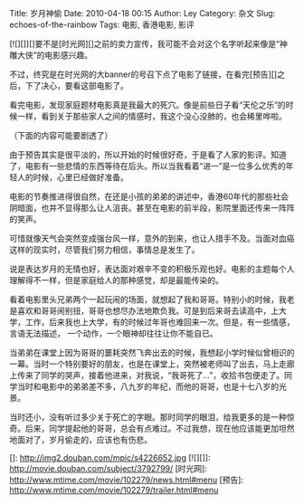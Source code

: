 Title: 岁月神偷
Date: 2010-04-18 00:15
Author: Ley
Category: 杂文
Slug: echoes-of-the-rainbow
Tags: 电影, 香港电影, 影评

[![][]][]要不是[时光网][]之前的卖力宣传，我可能不会对这个名字听起来像是“神雕大侠”的电影感兴趣。

不过，终究是在时光网的大banner的号召下点了电影了链接，在看完[预告][]之后，下了决心，要看这部电影了。

看完电影，发现家庭题材电影真是我最大的死穴。像是前些日子看“天伦之乐”的时候一样，看到关于那些家人之间的情感时，我这个没心没肺的，也会稀里哗啦。

（下面的内容可能要剧透了）

<!--more-->由于预告其实是很平淡的，所以开始的时候很好奇，于是看了人家的影评。知道了，电影有一些悲情的东西等待在后头。所以当我看着“进一”是一位多么优秀的年轻人的时候，心里已经做好准备。

电影的节奏推进得很自然，在还是小孩的弟弟的讲述中，香港60年代的那些社会阴暗面，也并不显得那么让人沮丧。甚至在电影的前半段，影院里面还传来一阵阵的笑声。

可惜就像天气会突然变成强台风一样，意外的到来，也让人措手不及。当面对血癌这样的现实时，尽管我们努力相信，事情总是发生了。

说是表达岁月的无情也好，表达面对艰辛不变的积极乐观也好。电影的主题每个人理解得不一样，但是家庭给人的那种感觉，却是最能传染的。

看着电影里头兄弟两个一起玩闹的场面，就想起了我和哥哥。特别小的时候，我老是喜欢和哥哥闹别扭，哥哥也想尽办法地欺负我。可是到后来哥去读高中，上大学，工作，后来我也上大学，有的时候过年哥也难回来一次。但是，有一些情感，言语无法描述，
一个动作，一个眼神却往往让你不能自已。

当弟弟在课堂上因为哥哥的噩耗突然飞奔出去的时候，我想起小学时候似曾相识的一幕。当时一个特别要好的朋友，也是在课堂上，突然被老师叫了出去，马上走廊上传来了同学的哭声，接着他进来，对我说，“我哥死了...”，收拾书包便走了。同学当时和电影中的弟弟差不多，八九岁的年纪，而他的哥哥，也是十七八岁的光景。

当时还小，没有听过多少关于死亡的字眼。那时同学的眼泪，给我更多的是一种惊奇。后来，同学提起他的哥哥，总会有点难过。不过我想，现在他应该能更加坦然地面对了，岁月偷走的，应该也有伤悲。

  []: http://img2.douban.com/mpic/s4226652.jpg
  [![][]]: http://movie.douban.com/subject/3792799/
  [时光网]: http://www.mtime.com/movie/102279/news.html#menu
  [预告]: http://www.mtime.com/movie/102279/trailer.html#menu
